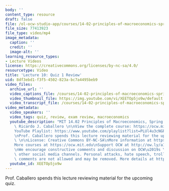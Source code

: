 ```yaml
---
body: ''
content_type: resource
draft: false
file: /ol-ocw-studio-app/courses/14-02-principles-of-macroeconomics-spring-2023/1402-sp23-lecture-10-v2_360p_16_9.mp4
file_size: 77413923
file_type: video/mp4
image_metadata:
  caption: ''
  credit: ''
  image-alt: ''
learning_resource_types:
- Lecture Videos
license: https://creativecommons.org/licenses/by-nc-sa/4.0/
resourcetype: Video
title: 'Lecture 10: Quiz 1 Review'
uid: 8df3ebd1-f3f5-4502-823a-bc7a4495beb9
video_files:
  archive_url: ''
  video_captions_file: /courses/14-02-principles-of-macroeconomics-spring-2023/1WW_8ClbjEYposUP-nfFvJVSEncP9KtCG_transcript.webvtt
  video_thumbnail_file: https://img.youtube.com/vi/XEETOp5jo9w/default.jpg
  video_transcript_file: /courses/14-02-principles-of-macroeconomics-spring-2023/1WW_8ClbjEYposUP-nfFvJVSEncP9KtCG_transcript.pdf
video_metadata:
  video_speakers: ''
  video_tags: quiz, review, exam review, macroeconomics
  youtube_description: "MIT 14.02 Principles of Macroeconomics, Spring 2023\nInstructor:\
    \ Ricardo J. Caballero \n\nView the complete course: https://ocw.mit.edu/courses/14-02-principles-of-macroeconomics-spring-2023/\n\
    YouTube Playlist: https://www.youtube.com/playlist?list=PLUl4u3cNGP62EXoZ4B3_Ob7lRRwpGQxkb\n\
    \nProf. Caballero spends this lecture reviewing material for the upcoming quiz.\
    \ \n\nLicense: Creative Commons BY-NC-SA\nMore information at https://ocw.mit.edu/terms\n\
    More courses at https://ocw.mit.edu\nSupport OCW at http://ow.ly/a1If50zVRlQ\n\
    \nWe encourage constructive comments and discussion on OCW\u2019s YouTube and\
    \ other social media channels. Personal attacks, hate speech, trolling, and inappropriate\
    \ comments are not allowed and may be removed. More details at https://ocw.mit.edu/comments."
  youtube_id: XEETOp5jo9w
---
```

Prof. Caballero spends this lecture reviewing material for the upcoming quiz.
